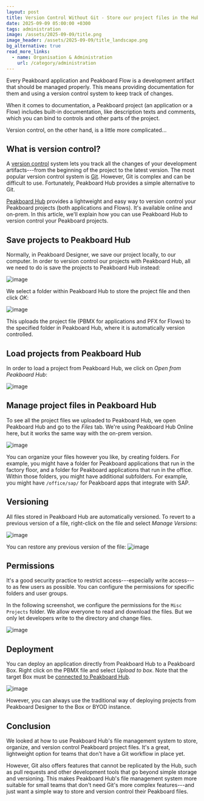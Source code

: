 ```yaml
---
layout: post
title: Version Control Without Git - Store our project files in the Hub
date: 2025-09-09 05:00:00 +0300
tags: administration
image: /assets/2025-09-09/title.png
image_header: /assets/2025-09-09/title_landscape.png
bg_alternative: true
read_more_links:
  - name: Organisation & Administration
    url: /category/administration
---
```

Every Peakboard application and Peakboard Flow is a development artifact that should be managed properly. This means providing documentation for them and using a version control system to keep track of changes.

When it comes to documentation, a Peakboard project (an application or a Flow) includes built-in documentation, like description texts and comments, which you can bind to controls and other parts of the project.

Version control, on the other hand, is a little more complicated...

## What is version control?

A [version control](https://about.gitlab.com/topics/version-control/) system lets you track all the changes of your development artifacts---from the beginning of the project to the latest version. The most popular version control system is [Git](https://git-scm.com/). However, Git is complex and can be difficult to use. Fortunately, Peakboard Hub provides a simple alternative to Git.

[Peakboard Hub](https://www.peakboard.com/en/product/peakboard-hub) provides a lightweight and easy way to version control your Peakboard projects (both applications and Flows). It's available online and on-prem. In this article, we'll explain how you can use Peakboard Hub to version control your Peakboard projects. 

## Save projects to Peakboard Hub

Normally, in Peakboard Designer, we save our project locally, to our computer. In order to version control our projects with Peakboard Hub, all we need to do is save the projects to Peakboard Hub instead:

![image](/assets/2025-09-09/020.png)

We select a folder within Peakboard Hub to store the project file and then click *OK*:

![image](/assets/2025-09-09/025.png)

This uploads the project file (PBMX for applications and PFX for Flows) to the specified folder in Peakboard Hub, where it is automatically version controlled. 

## Load projects from Peakboard Hub

In order to load a project from Peakboard Hub, we click on *Open from Peakboard Hub*:

![image](/assets/2025-09-09/027.png)

## Manage project files in Peakboard Hub

To see all the project files we uploaded to Peakboard Hub, we open Peakboard Hub and go to the *Files* tab. We're using Peakboard Hub Online here, but it works the same way with the on-prem version.

![image](/assets/2025-09-09/010.png)

You can organize your files however you like, by creating folders. For example, you might have a folder for Peakboard applications that run in the factory floor, and a folder for Peakboard applications that run in the office. Within those folders, you might have additional subfolders. For example, you might have `/office/sap/` for Peakboard apps that integrate with SAP.


## Versioning

All files stored in Peakboard Hub are automatically versioned. To revert to a previous version of a file, right-click on the file and select *Manage Versions*:

![image](/assets/2025-09-09/030.png)

You can restore any previous version of the file:
![image](/assets/2025-09-09/040.png)

## Permissions

It's a good security practice to restrict access---especially write access---to as few users as possible. You can configure the permissions for specific folders and user groups.

In the following screenshot, we configure the permissions for the `Misc Projects` folder. We allow everyone to read and download the files. But we only let developers write to the directory and change files.

![image](/assets/2025-09-09/050.png)

## Deployment

You can deploy an application directly from Peakboard Hub to a Peakboard Box. Right click on the PBMX file and select *Upload to box*. Note that the target Box must be [connected to Peakboard Hub](/Peakboard-Hub-Online-Bring-your-boxes-into-the-cloud.html).

![image](/assets/2025-09-09/060.png)

However, you can always use the traditional way of deploying projects from Peakboard Designer to the Box or BYOD instance.

## Conclusion

We looked at how to use Peakboard Hub's file management system to store, organize, and version control Peakboard project files. It's a great, lightweight option for teams that don't have a Git workflow in place yet.

However, Git also offers features that cannot be replicated by the Hub, such as pull requests and other development tools that go beyond simple storage and versioning. This makes Peakboard Hub's file management system more suitable for small teams that don't need Git's more complex features---and just want a simple way to store and version control their Peakboard files.